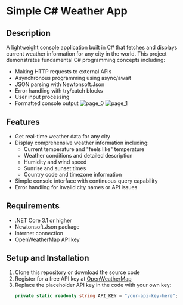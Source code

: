 # Simple C# Weather App

## Description
A lightweight console application built in C# that fetches and displays current weather information for any city in the world. This project demonstrates fundamental C# programming concepts including:

- Making HTTP requests to external APIs
- Asynchronous programming using async/await
- JSON parsing with Newtonsoft.Json
- Error handling with try/catch blocks
- User input processing
- Formatted console output
![page_0](https://github.com/user-attachments/assets/c104982c-06d2-4e9c-9da5-6196aeb1675e)
![page_1](https://github.com/user-attachments/assets/5479d1e6-5438-4cfd-b6d3-8be825236ea7)

## Features
- Get real-time weather data for any city
- Display comprehensive weather information including:
  - Current temperature and "feels like" temperature
  - Weather conditions and detailed description
  - Humidity and wind speed
  - Sunrise and sunset times
  - Country code and timezone information
- Simple console interface with continuous query capability
- Error handling for invalid city names or API issues

## Requirements
- .NET Core 3.1 or higher
- Newtonsoft.Json package
- Internet connection
- OpenWeatherMap API key

## Setup and Installation
1. Clone this repository or download the source code
2. Register for a free API key at [OpenWeatherMap](https://openweathermap.org/)
3. Replace the placeholder API key in the code with your own key:
   ```csharp
   private static readonly string API_KEY = "your-api-key-here";
